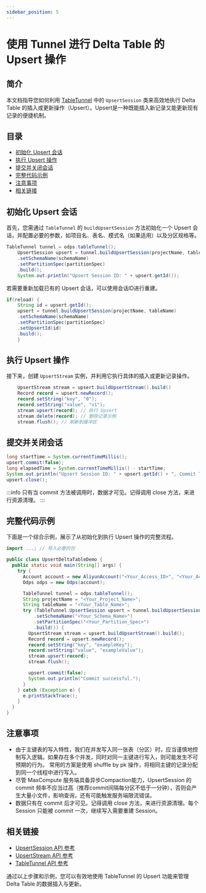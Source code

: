 ```yaml
---
sidebar_position: 5
---
```


# 使用 Tunnel 进行 Delta Table 的 Upsert 操作

## 简介
本文档指导您如何利用 [TableTunnel](../api-reference/tunnel/TableTunnel.md) 中的 `UpsertSession` 类来高效地执行 Delta Table 的插入或更新操作（Upsert）。Upsert是一种既能插入新记录又能更新现有记录的便捷机制。

## 目录
- [初始化 Upsert 会话](#初始化-upsert-会话)
- [执行 Upsert 操作](#执行-upsert-操作)
- [提交并关闭会话](#提交并关闭会话)
- [完整代码示例](#完整代码示例)
- [注意事项](#注意事项)
- [相关链接](#相关链接)

## 初始化 Upsert 会话
首先，您需通过 `TableTunnel` 的 `buildUpsertSession` 方法初始化一个 Upsert 会话，并配置必要的参数，如项目名、表名、模式名（如果适用）以及分区规格等。
```java
TableTunnel tunnel = odps.tableTunnel();
    UpsertSession upsert = tunnel.buildUpsertSession(projectName, tableName)
    .setSchemaName(schemaName)
    .setPartitionSpec(partitionSpec)
    .build();
    System.out.println("Upsert Session ID: " + upsert.getId());
```
若需要重新加载已有的 Upsert 会话，可以使用会话ID进行重建。
```java
if(reload) {
    String id = upsert.getId();
    upsert = tunnel.buildUpsertSession(projectName, tableName)
    .setSchemaName(schemaName)
    .setPartitionSpec(partitionSpec)
    .setUpsertId(id)
    .build();
    }
```

## 执行 Upsert 操作
接下来，创建 `UpsertStream` 实例，并利用它执行具体的插入或更新记录操作。
```java
    UpsertStream stream = upsert.buildUpsertStream().build()
    Record record = upsert.newRecord();
    record.setString("key", "0");
    record.setString("value", "v1");
    stream.upsert(record); // 执行 Upsert
    stream.delete(record); // 删除记录示例
    stream.flush(); // 刷新到缓冲区
```

## 提交并关闭会话
```java
long startTime = System.currentTimeMillis();
upsert.commit(false);
long elapsedTime = System.currentTimeMillis() - startTime;
System.out.println("Upsert Session ID: " + upsert.getId() + ", Commit Time: " + elapsedTime + "ms");
upsert.close();
```

:::info
只有当 commit 方法被调用时，数据才可见。记得调用 close 方法，来进行资源清理。
:::

## 完整代码示例
下面是一个综合示例，展示了从初始化到执行 Upsert 操作的完整流程。
```java
import ...; // 导入必要的包

public class UpsertDeltaTableDemo {
  public static void main(String[] args) {
    try {
      Account account = new AliyunAccount("<Your_Access_ID>", "<Your_Access_Key>");
      Odps odps = new Odps(account);

      TableTunnel tunnel = odps.tableTunnel();
      String projectName = "<Your_Project_Name>";
      String tableName = "<Your_Table_Name>";
      try (TableTunnel.UpsertSession upsert = tunnel.buildUpsertSession(projectName, tableName)
          .setSchemaName("<Your_Schema_Name>")
          .setPartitionSpec("<Your_Partition_Spec>")
          .build()) {
        UpsertStream stream = upsert.buildUpsertStream().build();
        Record record = upsert.newRecord();
        record.setString("key", "exampleKey");
        record.setString("value", "exampleValue");
        stream.upsert(record);
        stream.flush();

        upsert.commit(false);
        System.out.println("Commit successful.");
      }
    } catch (Exception e) {
      e.printStackTrace();
    }
  }
}
```

## 注意事项
- 由于主键表的写入特性，我们在并发写入同一张表（分区）时，应当谨慎地控制写入逻辑。如果存在多个并发，同时对同一主键进行写入，则可能发生不可预期的行为。
  常用的方案是使用 shuffle by pk 操作，将相同主键的记录分配到同一个线程中进行写入。
- 尽管 MaxCompute 服务端具备异步Compaction能力，UpsertSession 的 commit
  频率不应当过高（推荐commit间隔每分区不低于一分钟），否则会产生大量小文件，影响查询，还有可能触发服务端限流错误。
- 数据只有在 commit 后才可见。记得调用 close 方法，来进行资源清理。每个 Session 只能被 commit 一次，继续写入需要重建 Session。

## 相关链接
- [UpsertSession API 参考](../api-reference/tunnel/UpsertSession.md)
- [UpsertStream API 参考](../api-reference/tunnel/UpsertStream.md)
- [TableTunnel API 参考](../api-reference/tunnel/TableTunnel.md)

通过以上步骤和示例，您可以有效地使用 TableTunnel 的 Upsert 功能来管理 Delta Table 的数据插入与更新。